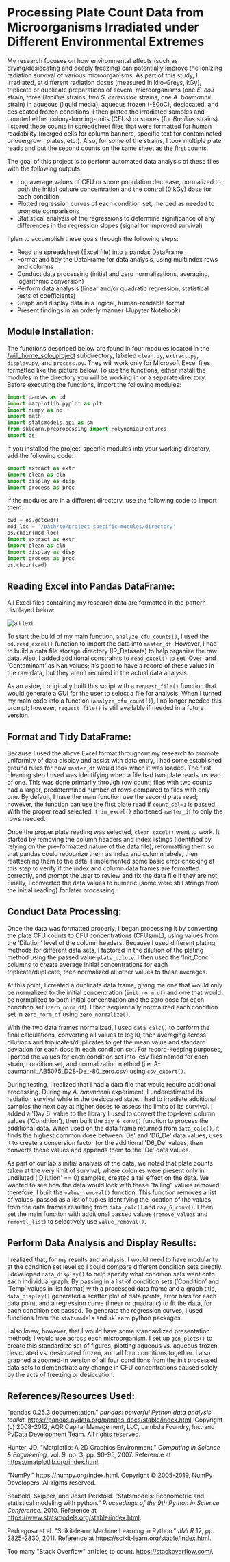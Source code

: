 # Processing Plate Count Data from Microorganisms Irradiated under Different Environmental Extremes

My research focuses on how environmental effects (such as drying/desiccating and deeply freezing) can potentially improve the ionizing radiation survival of various microorganisms.  As part of this study, I irradiated, at different radiation doses (measured in kilo-Greys, kGy), triplicate or duplicate preparations of several microorganisms (one *E. coli* strain, three *Bacillus* strains, two *S. cerevisiae* strains, one *A. baumannii* strain) in aqueous (liquid media), aqueous frozen (-80oC), desiccated, and desiccated frozen conditions.  I then plated the irradiated samples and counted either colony-forming-units (CFUs) or spores (for *Bacillus* strains).  I stored these counts in spreadsheet files that were formatted for human readability (merged cells for column banners, specific text for contaminated or overgrown plates, etc.).  Also, for some of the strains, I took multiple plate reads and put the second counts on the same sheet as the first counts.

The goal of this project is to perform automated data analysis of these files with the following outputs:
* Log average values of CFU or spore population decrease, normalized to both the initial culture concentration and the control (0 kGy) dose for each condition
* Plotted regression curves of each condition set, merged as needed to promote comparisons
* Statistical analysis of the regressions to determine significance of any differences in the regression slopes (signal for improved survival)

I plan to accomplish these goals through the following steps:
* Read the spreadsheet (Excel file) into a pandas DataFrame
* Format and tidy the DataFrame for data analysis, using multiindex rows and columns
* Conduct data processing (initial and zero normalizations, averaging, logarithmic conversion)
* Perform data analysis (linear and/or quadratic regression, statistical tests of coefficients)
* Graph and display data in a logical, human-readable format
* Present findings in an orderly manner (Jupyter Notebook)

## Module Installation:

The functions described below are found in four modules located in the [/will_horne_solo_project](https://github.com/DataChicken77/Will_Horne_Solo_Project/tree/master/will_horne_solo_project) subdirectory, labeled `clean.py`, `extract.py`, `display.py`, and `process.py`.  They will work only for Microsoft Excel files formatted like the picture below.  To use the functions, either install the modules in the directory you will be working in or a separate directory.  Before executing the functions, import the following modules:

```python
import pandas as pd
import matplotlib.pyplot as plt
import numpy as np
import math
import statsmodels.api as sm
from sklearn.preprocessing import PolynomialFeatures
import os
```

If you installed the project-specific modules into your working directory, add the following code:

```python
import extract as extr
import clean as cln
import display as disp
import process as proc
```

If the modules are in a different directory, use the following code to import them:

```python
cwd = os.getcwd()
mod_loc = '/path/to/project-specific-modules/directory'
os.chdir(mod_loc)
import extract as extr
import clean as cln
import display as disp
import process as proc
os.chdir(cwd)
```

## Reading Excel into Pandas DataFrame:

All Excel files containing my research data are formatted in the pattern displayed below:

![alt text](https://github.com/DataChicken77/class_project/blob/master/pictures/data_file_example.JPG "Data File Example")

To start the build of my main function, `analyze_cfu_counts()`, I used the `pd.read_excel()` function to import the data into `master_df`.  However, I had to build a data file storage directory (IR_Datasets) to help organize the raw data.  Also, I added additional constraints to `read_excel()` to set ‘Over’ and ‘Contaminant’ as Nan values; it’s good to have a record of these values in the raw data, but they aren’t required in the actual data analysis.

As an aside, I originally built this script with a `request_file()` function that would generate a GUI for the user to select a file for analysis.  When I turned my main code into a function (`analyze_cfu_count()`), I no longer needed this prompt; however, `request_file()` is still available if needed in a future version.

## Format and Tidy DataFrame:

Because I used the above Excel format throughout my research to promote uniformity of data display and assist with data entry, I had some established ground rules for how `master_df` would look when it was loaded.  The first cleaning step I used was identifying when a file had two plate reads instead of one.  This was done primarily through row count; files with two counts had a larger, predetermined number of rows compared to files with only one.  By default, I have the main function use the second plate read; however, the function can use the first plate read if `count_sel=1` is passed.  With the proper read selected, `trim_excel()` shortened `master_df` to only the rows needed.

Once the proper plate reading was selected, `clean_excel()` went to work.  It started by removing the column headers and index listings (identified by relying on the pre-formatted nature of the data file), reformatting them so that pandas could recognize them as index and column labels, then reattaching them to the data.  I implemented some basic error checking at this step to verify if the index and column data frames are formatted correctly, and prompt the user to review and fix the data file if they are not.  Finally, I converted the data values to numeric (some were still strings from the initial reading) for later processing.

## Conduct Data Processing:

Once the data was formatted properly, I began processing it by converting the plate CFU counts to CFU concentrations (CFUs/mL), using values from the ‘Dilution’ level of the column headers.  Because I used different plating methods for different data sets, I factored in the dilution of the plating method using the passed value `plate_dilute`.  I then used the ‘Init_Conc’ columns to create average initial concentrations for each triplicate/duplicate, then normalized all other values to these averages.

At this point, I created a duplicate data frame, giving me one that would only be normalized to the initial concentration (`init_norm_df`) and one that would be normalized to both initial concentration and the zero dose for each condition set (`zero_norm_df`).  I then sequentially normalized each condition set in `zero_norm_df` using `zero_normalize()`.

With the two data frames normalized, I used `data_calc()` to perform the final calculations, converting all values to log10, then averaging across dilutions and triplicates/duplicates to get the mean value and standard deviation for each dose in each condition set.  For record-keeping purposes, I ported the values for each condition set into .csv files named for each strain, condition set, and normalization method (i.e. A-baumannii_AB5075_D28-De_-80_zero.csv) using `csv_export()`.

During testing, I realized that I had a data file that would require additional processing.  During my *A. baumannii* experiment, I underestimated its radiation survival while in the desiccated state.  I had to irradiate additional samples the next day at higher doses to assess the limits of its survival.  I added a 'Day 6' value to the library I used to convert the top-level column values ('Condition'), then built the `day_6_conv()` function to process the additional data.  When used on the data frame returned from `data_calc()`, it finds the highest common dose between 'De' and 'D6_De' data values, uses it to create a conversion factor for the additional 'D6_De' values, then converts these values and appends them to the 'De' data values.

As part of our lab's initial analysis of the data, we noted that plate counts taken at the very limit of survival, where colonies were present only in undiluted ('Dilution' == 0) samples, created a tail effect on the data.  We wanted to see how the data would look with these "tailing" values removed; therefore, I built the `value_removal()` function.  This function removes a list of values, passed as a list of tuples identifying the location of the values, from the data frames resulting from `data_calc()` and `day_6_conv()`.  I then set the main function with additional passed values (`remove_values` and `removal_list`) to selectively use `value_removal()`.

## Perform Data Analysis and Display Results:

I realized that, for my results and analysis, I would need to have modularity at the condition set level so I could compare different condition sets directly.  I developed `data_display()` to help specify what condition sets went onto each individual graph.  By passing in a list of condition sets (‘Condition’ and ‘Temp’ values in list format) with a processed data frame and a graph title, `data_display()` generated a scatter plot of data points, error bars for each data point, and a regression curve (linear or quadratic) to fit the data, for each condition set passed.  To generate the regression curves, I used functions from the `statsmodels` and `sklearn` python packages.

I also knew, however, that I would have some standardized presentation methods I would use across each microorganism.  I set up `gen_plots()` to create this standardize set of figures, plotting aqueous vs. aqueous frozen, desiccated vs. desiccated frozen, and all four conditions together.  I also graphed a zoomed-in version of all four conditions from the init processed data sets to demonstrate any change in CFU concentrations caused solely by the acts of freezing or desiccation.

## References/Resources Used:

"pandas 0.25.3 documentation." *pandas: powerful Python data analysis toolkit.* https://pandas.pydata.org/pandas-docs/stable/index.html. Copyright (c) 2008-2012, AQR Capital Management, LLC, Lambda Foundry, Inc. and PyData Development Team. All rights reserved.

Hunter, JD. "Matplotlib: A 2D Graphics Environment." *Computing in Science & Engineering,* vol. 9, no. 3, pp. 90-95, 2007.  Reference at https://matplotlib.org/index.html.

"NumPy."  https://numpy.org/index.html.  Copyright © 2005-2019, NumPy Developers.  All rights reserved.

Seabold, Skipper, and Josef Perktold. “Statsmodels: Econometric and statistical modeling with python.” *Proceedings of the 9th Python in Science Conference.* 2010.  Reference at https://www.statsmodels.org/stable/index.html.

Pedregosa et al. "Scikit-learn: Machine Learning in Python." *JMLR* 12, pp. 2825-2830, 2011.  Reference at https://scikit-learn.org/stable/index.html.

Too many "Stack Overflow" articles to count.  https://stackoverflow.com/.